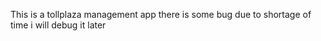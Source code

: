 This is a tollplaza management app 
there is some bug  due to shortage of time
i will debug it later
